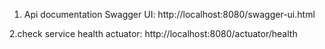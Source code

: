 1. Api documentation
Swagger UI: http://localhost:8080/swagger-ui.html

2.check service health
actuator:   http://localhost:8080/actuator/health
